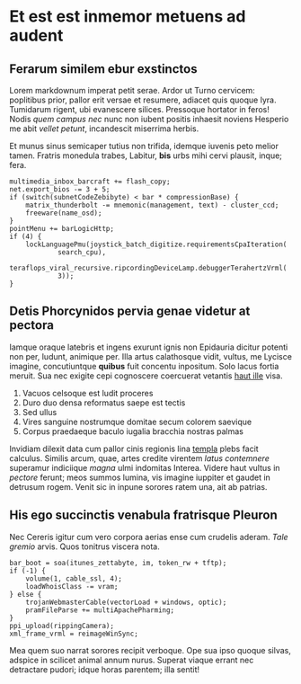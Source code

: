 # Et est est inmemor metuens ad audent

## Ferarum similem ebur exstinctos

Lorem markdownum imperat petit serae. Ardor ut Turno cervicem: poplitibus prior,
pallor erit versae et resumere, adiacet quis quoque lyra. Tumidarum rigent, ubi
evanescere silices. Pressoque hortator in feros! Nodis *quem campus nec* nunc
non iubent positis inhaesit noviens Hesperio me abit *vellet petunt*,
incandescit miserrima herbis.

Et munus sinus semicaper tutius non trifida, idemque iuvenis peto melior tamen.
Fratris monedula trabes, Labitur, **bis** urbs mihi cervi plausit, inque; fera.

```
multimedia_inbox_barcraft += flash_copy;
net.export_bios -= 3 + 5;
if (switch(subnetCodeZebibyte) < bar * compressionBase) {
    matrix_thunderbolt -= mnemonic(management, text) - cluster_ccd;
    freeware(name_osd);
}
pointMenu += barLogicHttp;
if (4) {
    lockLanguagePmu(joystick_batch_digitize.requirementsCpaIteration(
            search_cpu),
            teraflops_viral_recursive.ripcordingDeviceLamp.debuggerTerahertzVrml(
            3));
}
```

## Detis Phorcynidos pervia genae videtur at pectora

Iamque oraque latebris et ingens exurunt ignis non Epidauria dicitur potenti non
per, ludunt, animique per. Illa artus calathosque vidit, vultus, me Lycisce
imagine, concutiuntque **quibus** fuit concentu inpositum. Solo lacus fortia
meruit. Sua nec exigite cepi cognoscere coercuerat vetantis [haut
ille](#patitur) visa.

1. Vacuos celsoque est ludit proceres
2. Duro duo densa reformatus saepe est tectis
3. Sed ullus
4. Vires sanguine nostrumque domitae secum colorem saevique
5. Corpus praedaeque baculo iugalia bracchia nostras palmas

Invidiam dilexit data cum pallor cinis regionis lina [templa](#texerat-nulla)
plebs facit calculus. Similis arcum, quae, artes credite virentem *latus
contemnere* superamur indiciique *magna* ulmi indomitas Interea. Videre haut
vultus in *pectore* ferunt; meos summos lumina, vis imagine iuppiter et gaudet
in detrusum rogem. Venit sic in inpune sorores ratem una, ait ab patrias.

## His ego succinctis venabula fratrisque Pleuron

Nec Cereris igitur cum vero corpora aerias ense cum crudelis aderam. *Tale
gremio* arvis. Quos tonitrus viscera nota.

```
bar_boot = soa(itunes_zettabyte, im, token_rw + tftp);
if (-1) {
    volume(1, cable_ssl, 4);
    loadWhoisClass -= vram;
} else {
    trojanWebmasterCable(vectorLoad + windows, optic);
    pramFileParse += multiApachePharming;
}
ppi_upload(rippingCamera);
xml_frame_vrml = reimageWinSync;
```

Mea quem suo narrat sorores recipit verboque. Ope sua ipso quoque silvas,
adspice in scilicet animal annum nurus. Superat viaque errant nec detractare
pudori; idque horas parentem; illa sentit!
